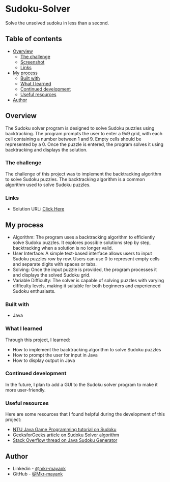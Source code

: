 # Sudoku-Solver
Solve the unsolved sudoku in less than a second.


## Table of contents

- [Overview](#overview)
  - [The challenge](#the-challenge)
  - [Screenshot](#screenshot)
  - [Links](#links)
- [My process](#my-process)
  - [Built with](#built-with)
  - [What I learned](#what-i-learned)
  - [Continued development](#continued-development)
  - [Useful resources](#useful-resources)
- [Author](#author)

## Overview

The Sudoku solver program is designed to solve Sudoku puzzles using backtracking. The program prompts the user to enter a 9x9 grid, with each cell containing a number between 1 and 9. Empty cells should be represented by a 0. Once the puzzle is entered, the program solves it using backtracking and displays the solution.

### The challenge

The challenge of this project was to implement the backtracking algorithm to solve Sudoku puzzles. The backtracking algorithm is a common algorithm used to solve Sudoku puzzles.

### Links

- Solution URL: [Click Here](https://github.com/Mkr-mayank/Sudoku-Solver)


## My process

- Algorithm: The program uses a backtracking algorithm to efficiently solve Sudoku puzzles. It explores possible solutions step by step, backtracking when a solution is no longer valid.
- User Interface: A simple text-based interface allows users to input Sudoku puzzles row by row. Users can use 0 to represent empty cells and separate digits with spaces or tabs.
- Solving: Once the input puzzle is provided, the program processes it and displays the solved Sudoku grid.
- Variable Difficulty: The solver is capable of solving puzzles with varying difficulty levels, making it suitable for both beginners and experienced Sudoku enthusiasts.

### Built with

- Java

### What I learned

Through this project, I learned:
- How to implement the backtracking algorithm to solve Sudoku puzzles
- How to prompt the user for input in Java
- How to display output in Java

### Continued development

In the future, I plan to add a GUI to the Sudoku solver program to make it more user-friendly.

### Useful resources

Here are some resources that I found helpful during the development of this project:
- [NTU Java Game Programming tutorial on Sudoku](https://www3.ntu.edu.sg/home/ehchua/programming/java/JavaGame_Sudoku.html)
- [GeeksforGeeks article on Sudoku Solver algorithm]( https://www.geeksforgeeks.org/sudoku-backtracking-7/)
- [Stack Overflow thread on Java Sudoku Generator](https://stackoverflow.com/questions/6963922/java-sudoku-generatoreasiest-solution)

## Author

- Linkedin - [@mkr-mayank](https://www.linkedin.com/in/mkr-mayank/)
- GitHub - [@Mkr-mayank](https://github.com/Mkr-mayank)



